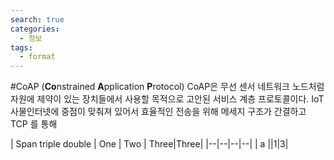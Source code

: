 ```yaml
---
search: true
categories: 
  - 정보
tags: 
  - format
---
```


#CoAP (**Co**nstrained **A**pplication **P**rotocol)
CoAP은 무선 센서 네트워크 노드처럼 자원에 제약이 있는 장치들에서 사용할 목적으로 고안된 서비스 계층 프로토콜이다. IoT 사물인터넷에 중점이 맞춰져 있어서 효율적인 전송을 위해 메세지 구조가 간결하고 TCP 를 통해

| Span <td colspan=3>triple  <td colspan=2>double
| One    | Two | Three|Three|
|--|--|--|--|
| a |<td colspan=3>|1|3|

<!--stackedit_data:
eyJoaXN0b3J5IjpbMTExNTczMzM0OCwtMTQxMDkyODMxNywtMT
M2NDk5MTk2M119
-->
